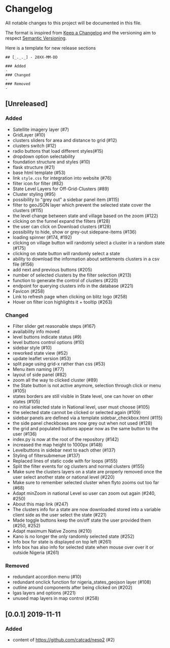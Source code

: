 # Changelog
All notable changes to this project will be documented in this file.

The format is inspired from [Keep a Changelog](http://keepachangelog.com/en/1.0.0/)
and the versioning aim to respect [Semantic Versioning](http://semver.org/spec/v2.0.0.html).

Here is a template for new release sections

```
## [_._._] - 20XX-MM-DD

### Added
-
### Changed
-
### Removed
-
```

## [Unreleased]

### Added
- Satellite imagery layer (#7)
- GridLayer (#10)
- clusters sliders for area and distance to grid (#12)
- clusters switch (#12)
- radio buttons that load different styles(#15)
- dropdown option selectability
- foundation structure and styles (#10)
- flask structure (#21)
- base html template (#53)
- link `style.css` for integration into website (#76)
- filter icon for filter (#82)
- State Level Layers for Off-Grid-Clusters (#89)
- Cluster styling (#95)
- possibility to "grey out" a sidebar panel item (#115)
- filter to geoJSON layer which prevent the selected state cover the clusters (#115)
- the level change between state and village based on the zoom (#122)
- clicking on the funnel expand the filters (#128)
- the user can click on Download clusters (#128)
- possibility to hide, show or grey-out sidepane-items (#136)
- loading spinner (#174, #192)
- clicking on village button will randomly select a cluster in a random state (#175)
- clicking on state button will randomly select a state
- ability to download the information about settlements clusters in a csv file (#156)
- add next and previous buttons (#205)
- number of selected clusters by the filter selection (#213)
- function to generate the control of clusters (#220)
- endpoint for querying clusters info in the database (#221)
- Favicon (#258)
- Link to refresh page when clicking on blitz logo (#258)
- Hover on filter icon highlights it + tooltip (#263)

### Changed
- Filter slider get reasonable steps (#167)
- availability info moved
- level buttons indicate status (#9)
- level buttons control options (#10)
- sidebar style (#10)
- reworked state view (#52)
- update leaflet version (#53)
- split page using grid-x rather than css (#53)
- Menu item naming (#77)
- layout of side panel (#82)
- zoom all the way to clicked cluster (#89)
- the State button is not active anymore, selection through click or menu (#105)
- states borders are still visible in State level, one can hover on other states (#105)
- no initial selected state in National level, user must choose (#105)
- the selected state cannot be clicked or selected again (#109)
- sidebar panels are defined via a template sidebar_checkbox.html (#115)
- the side panel checkboxes are now grey out when not used (#128)
- the grid and populated buttons appear now as the same button to the user (#136)
- index.py is now at the root of the repository (#142)
- increased the map height to 1000px (#148)
- Levelbuttons in sidebar next to each other (#137)
- Styling of filtersubmenue (#137)
- Replaced lines of static code with for loops (#155)
- Split the filter events for og clusters and normal clusters (#155)
- Make sure the clusters layers on a state are properly removed once the user select another state or national level (#220)
- Make sure to remember selected cluster when flyto zooms out too far (#68)
- Adapt minZoom in national Level so user can zoom out again (#240, #250)
- About this map link (#247)
- The clusters info for a state are now downloaded stored into a variable client side as the user select the state (#221)
- Made toggle buttons keep the on/off state the user provided them (#250, #252)
- Adapt maximum Native Zooms (#210)
- Kano is no longer the only randomly selected state (#252)
- Info box for state is displayed on top left (#261)
- Info box has also info for selected state when mouse over over it or outside Nigeria (#261)

### Removed
- redundant accordion menu (#10)
- redundant onclick function for nigeria_states_geojson layer (#108)
- outline around components after being clicked on (#202)
- lgas layers and options (#221)
- unused map layers in map control (#258)

## [0.0.1] 2019-11-11

### Added
- content of https://github.com/catcad/nesp2 (#2)
